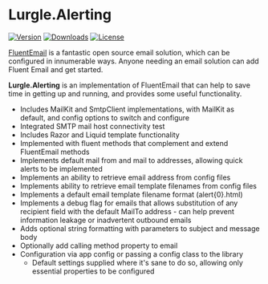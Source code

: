 # Lurgle.Alerting

[![Version](https://img.shields.io/nuget/v/Lurgle.Alerting?style=plastic)](https://www.nuget.org/packages/Lurgle.Alerting)
[![Downloads](https://img.shields.io/nuget/dt/Lurgle.Alerting?style=plastic)](https://www.nuget.org/packages/Lurgle.Alerting)
[![License](https://img.shields.io/github/license/MattMofDoom/Lurgle.Alerting?style=plastic)](https://github.com/MattMofDoom/Lurgle.Alerting/blob/dev/LICENSE)

[FluentEmail](https://github.com/lukencode/FluentEmail) is a fantastic open source email solution, which can be configured in innumerable ways. Anyone needing an email solution can add Fluent Email and get started.

**Lurgle.Alerting** is an implementation of FluentEmail that can help to save time in getting up and running, and provides some useful functionality.

- Includes MailKit and SmtpClient implementations, with MailKit as default, and config options to switch and configure
- Integrated SMTP mail host connectivity test
- Includes Razor and Liquid template functionality
- Implemented with fluent methods that complement and extend FluentEmail methods
- Implements default mail from and mail to addresses, allowing quick alerts to be implemented
- Implements an ability to retrieve email address from config files
- Implements ability to retrieve email template filenames from config files
- Implements a default email template filename format (alert{0}.html)
- Implements a debug flag for emails that allows substitution of any recipient field with the default MailTo address - can help prevent information leakage or inadvertent outbound emails
- Adds optional string formatting with parameters to subject and message body
- Optionally add calling method property to email
- Configuration via app config or passing a config class to the library
  - Default settings supplied where it's sane to do so, allowing only essential properties to be configured

